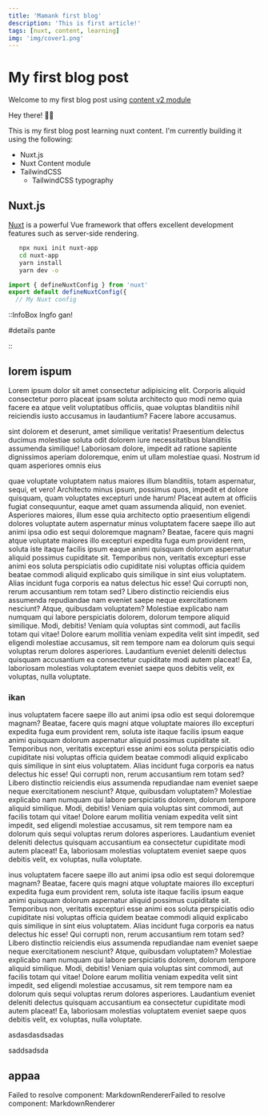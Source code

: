 ```yaml
---
title: 'Mamank first blog'
description: 'This is first article!'
tags: [nuxt, content, learning]
img: 'img/cover1.png'
---
```


# My first blog post
Welcome to my first blog post using [content v2 module](https://content.nuxtjs.org/)

Hey there! 👋🏾

This is my first blog post learning nuxt content. I'm currently building it using the following:
- Nuxt.js
- Nuxt Content module
- TailwindCSS
    - TailwindCSS typography

## Nuxt.js
[Nuxt](https://nuxtjs.org/) is a powerful Vue framework that offers excellent development features such as server-side rendering.

 ```bash
    npx nuxi init nuxt-app
    cd nuxt-app
    yarn install
    yarn dev -o
```

``` ts
import { defineNuxtConfig } from 'nuxt'
export default defineNuxtConfig({
  // My Nuxt config
```


::InfoBox
Ingfo gan!

#details
pante 

::


## lorem ispum

Lorem ipsum dolor sit amet consectetur adipisicing elit. Corporis aliquid consectetur porro placeat ipsam soluta architecto quo modi nemo quia facere ea atque velit voluptatibus officiis, quae voluptas blanditiis nihil reiciendis iusto accusamus in laudantium? Facere labore accusamus.


sint dolorem et deserunt, amet similique veritatis! Praesentium delectus ducimus molestiae soluta odit dolorem iure necessitatibus blanditiis assumenda similique! Laboriosam dolore, impedit ad ratione sapiente dignissimos aperiam doloremque, enim ut ullam molestiae quasi. Nostrum id quam asperiores omnis eius

quae voluptate voluptatem natus maiores illum blanditiis, totam aspernatur, sequi, et vero! Architecto minus ipsum, possimus quos, impedit et dolore quisquam, quam voluptates excepturi unde harum! Placeat autem at officiis fugiat consequuntur, eaque amet quam assumenda aliquid, non eveniet. Asperiores maiores, illum esse quia architecto optio praesentium eligendi dolores voluptate autem aspernatur minus voluptatem facere saepe illo aut animi ipsa odio est sequi doloremque magnam? Beatae, facere quis magni atque voluptate maiores illo excepturi expedita fuga eum provident rem, soluta iste itaque facilis ipsum eaque animi quisquam dolorum aspernatur aliquid possimus cupiditate sit. Temporibus non, veritatis excepturi esse animi eos soluta perspiciatis odio cupiditate nisi voluptas officia quidem beatae commodi aliquid explicabo quis similique in sint eius voluptatem. Alias incidunt fuga corporis ea natus delectus hic esse! Qui corrupti non, rerum accusantium rem totam sed? Libero distinctio reiciendis eius assumenda repudiandae nam eveniet saepe neque exercitationem nesciunt? Atque, quibusdam voluptatem? Molestiae explicabo nam numquam qui labore perspiciatis dolorem, dolorum tempore aliquid similique. Modi, debitis! Veniam quia voluptas sint commodi, aut facilis totam qui vitae! Dolore earum mollitia veniam expedita velit sint impedit, sed eligendi molestiae accusamus, sit rem tempore nam ea dolorum quis sequi voluptas rerum dolores asperiores. Laudantium eveniet deleniti delectus quisquam accusantium ea consectetur cupiditate modi autem placeat! Ea, laboriosam molestias voluptatem eveniet saepe quos debitis velit, ex voluptas, nulla voluptate.

  ### ikan

  inus voluptatem facere saepe illo aut animi ipsa odio est sequi doloremque magnam? Beatae, facere quis magni atque voluptate maiores illo excepturi expedita fuga eum provident rem, soluta iste itaque facilis ipsum eaque animi quisquam dolorum aspernatur aliquid possimus cupiditate sit. Temporibus non, veritatis excepturi esse animi eos soluta perspiciatis odio cupiditate nisi voluptas officia quidem beatae commodi aliquid explicabo quis similique in sint eius voluptatem. Alias incidunt fuga corporis ea natus delectus hic esse! Qui corrupti non, rerum accusantium rem totam sed? Libero distinctio reiciendis eius assumenda repudiandae nam eveniet saepe neque exercitationem nesciunt? Atque, quibusdam voluptatem? Molestiae explicabo nam numquam qui labore perspiciatis dolorem, dolorum tempore aliquid similique. Modi, debitis! Veniam quia voluptas sint commodi, aut facilis totam qui vitae! Dolore earum mollitia veniam expedita velit sint impedit, sed eligendi molestiae accusamus, sit rem tempore nam ea dolorum quis sequi voluptas rerum dolores asperiores. Laudantium eveniet deleniti delectus quisquam accusantium ea consectetur cupiditate modi autem placeat! Ea, laboriosam molestias voluptatem eveniet saepe quos debitis velit, ex voluptas, nulla voluptate.


  inus voluptatem facere saepe illo aut animi ipsa odio est sequi doloremque magnam? Beatae, facere quis magni atque voluptate maiores illo excepturi expedita fuga eum provident rem, soluta iste itaque facilis ipsum eaque animi quisquam dolorum aspernatur aliquid possimus cupiditate sit. Temporibus non, veritatis excepturi esse animi eos soluta perspiciatis odio cupiditate nisi voluptas officia quidem beatae commodi aliquid explicabo quis similique in sint eius voluptatem. Alias incidunt fuga corporis ea natus delectus hic esse! Qui corrupti non, rerum accusantium rem totam sed? Libero distinctio reiciendis eius assumenda repudiandae nam eveniet saepe neque exercitationem nesciunt? Atque, quibusdam voluptatem? Molestiae explicabo nam numquam qui labore perspiciatis dolorem, dolorum tempore aliquid similique. Modi, debitis! Veniam quia voluptas sint commodi, aut facilis totam qui vitae! Dolore earum mollitia veniam expedita velit sint impedit, sed eligendi molestiae accusamus, sit rem tempore nam ea dolorum quis sequi voluptas rerum dolores asperiores. Laudantium eveniet deleniti delectus quisquam accusantium ea consectetur cupiditate modi autem placeat! Ea, laboriosam molestias voluptatem eveniet saepe quos debitis velit, ex voluptas, nulla voluptate.

asdasdasdsadas

saddsadsda

## appaa

Failed to resolve component: MarkdownRendererFailed to resolve component: MarkdownRenderer
